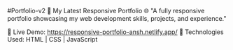 #Portfolio-v2
🚀 My Latest Responsive Portfolio 🌐 "A fully responsive portfolio showcasing my web development skills, projects, and experience."

🔗 Live Demo: https://responsive-portfolio-ansh.netlify.app/ 📌 Technologies Used: HTML | CSS | JavaScript
